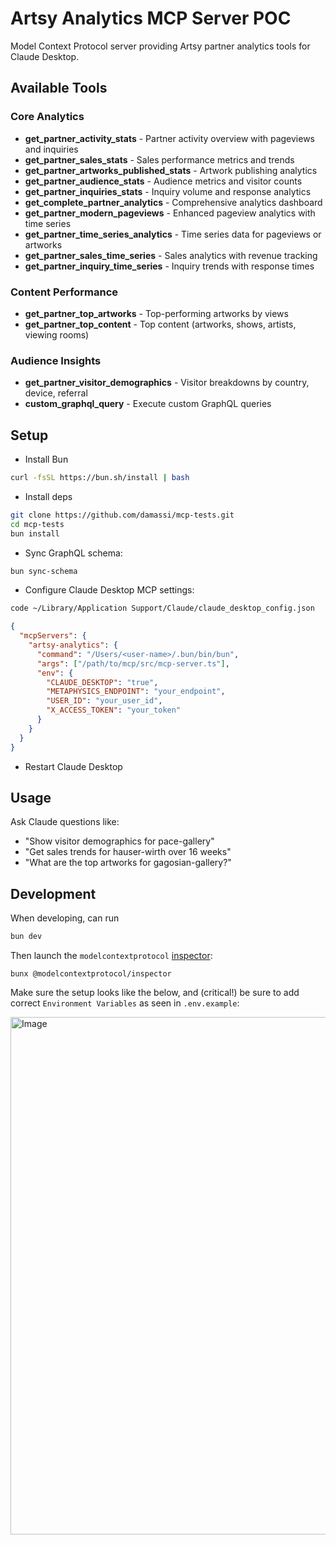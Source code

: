 # Artsy Analytics MCP Server POC

Model Context Protocol server providing Artsy partner analytics tools for Claude Desktop.

## Available Tools

### Core Analytics

- **get_partner_activity_stats** - Partner activity overview with pageviews and inquiries
- **get_partner_sales_stats** - Sales performance metrics and trends
- **get_partner_artworks_published_stats** - Artwork publishing analytics
- **get_partner_audience_stats** - Audience metrics and visitor counts
- **get_partner_inquiries_stats** - Inquiry volume and response analytics
- **get_complete_partner_analytics** - Comprehensive analytics dashboard
- **get_partner_modern_pageviews** - Enhanced pageview analytics with time series
- **get_partner_time_series_analytics** - Time series data for pageviews or artworks
- **get_partner_sales_time_series** - Sales analytics with revenue tracking
- **get_partner_inquiry_time_series** - Inquiry trends with response times

### Content Performance

- **get_partner_top_artworks** - Top-performing artworks by views
- **get_partner_top_content** - Top content (artworks, shows, artists, viewing rooms)

### Audience Insights

- **get_partner_visitor_demographics** - Visitor breakdowns by country, device, referral
- **custom_graphql_query** - Execute custom GraphQL queries

## Setup

- Install Bun

```bash
curl -fsSL https://bun.sh/install | bash
```

- Install deps

```bash
git clone https://github.com/damassi/mcp-tests.git
cd mcp-tests
bun install
```

- Sync GraphQL schema:

```bash
bun sync-schema
```

- Configure Claude Desktop MCP settings:

```bash
code ~/Library/Application Support/Claude/claude_desktop_config.json
```

```json
{
  "mcpServers": {
    "artsy-analytics": {
      "command": "/Users/<user-name>/.bun/bin/bun",
      "args": ["/path/to/mcp/src/mcp-server.ts"],
      "env": {
        "CLAUDE_DESKTOP": "true",
        "METAPHYSICS_ENDPOINT": "your_endpoint",
        "USER_ID": "your_user_id",
        "X_ACCESS_TOKEN": "your_token"
      }
    }
  }
}
```

- Restart Claude Desktop

## Usage

Ask Claude questions like:

- "Show visitor demographics for pace-gallery"
- "Get sales trends for hauser-wirth over 16 weeks"
- "What are the top artworks for gagosian-gallery?"

## Development

When developing, can run

```bash
bun dev
```

Then launch the `modelcontextprotocol` [inspector](https://modelcontextprotocol.io/legacy/tools/inspector):

```
bunx @modelcontextprotocol/inspector
```

Make sure the setup looks like the below, and (critical!) be sure to add correct `Environment Variables` as seen in `.env.example`:

<img width="1512" height="828" alt="Image" src="https://github.com/user-attachments/assets/f33ce877-eedc-473c-a5a4-cf05637d619b" />
